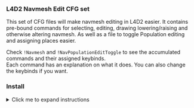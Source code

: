 ### L4D2 Navmesh Edit CFG set
This set of CFG files will make navmesh editing in L4D2 easier.
It contains pre-bound commands for selecting, editing, drawing lowering/raising and otherwise altering navmesh. As well as a file to toggle Population editing and assigning places easier.

Check ``!Navmesh`` and ``!NavPopulationEditToggle`` to see the accumulated commands and their assigned keybinds.<br>
Each command has an explanation on what it does. You can also change the keybinds if you want.

### Install
<details>
<summary>Click me to expand instructions</summary>

1. Download and unpack this repo into ```steamapps\common\Left 4 Dead 2\left4dead2\cfg```.
2. Create an autoexec file file called ```exec.cfg``` in ```steamapps\common\Left 4 Dead 2\left4dead2\cfg``` containing the following:<br>
```
bind home "exec L4D2_Navmesh_CFG-main/!NavPopulationEditToggle"  //Bind Home to population edit mode.
bind pgup "exec L4D2_Navmesh_CFG-main/!Navmesh"                  //Bind PageUp to enable navmesh mode.
bind pgdn "exec L4D2_Navmesh_CFG-main/!Navmesh_undo"             //Bind PageDown to disable navmesh mode.
```
You can edit the keybinds if you want. I just happen to not use these keys for anything yet.

3. add ```exec !exec.cfg``` to your launch options.
<img src="pictures/exec.jpg"/>
</details>
